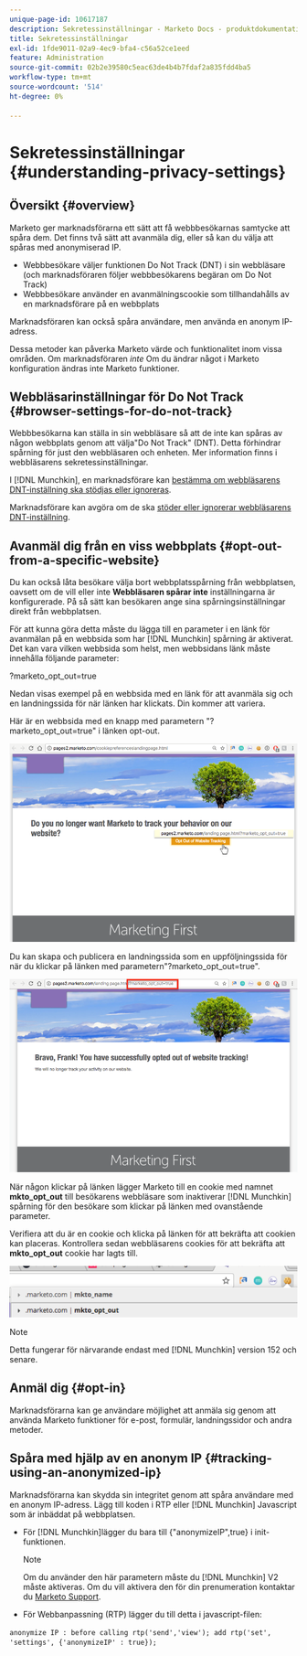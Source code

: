 ```yaml
---
unique-page-id: 10617187
description: Sekretessinställningar - Marketo Docs - produktdokumentation
title: Sekretessinställningar
exl-id: 1fde9011-02a9-4ec9-bfa4-c56a52ce1eed
feature: Administration
source-git-commit: 02b2e39580c5eac63de4b4b7fdaf2a835fdd4ba5
workflow-type: tm+mt
source-wordcount: '514'
ht-degree: 0%

---
```


# Sekretessinställningar {#understanding-privacy-settings}

## Översikt {#overview}

Marketo ger marknadsförarna ett sätt att få webbbesökarnas samtycke att spåra dem. Det finns två sätt att avanmäla dig, eller så kan du välja att spåras med anonymiserad IP.

* Webbbesökare väljer funktionen Do Not Track (DNT) i sin webbläsare (och marknadsföraren följer webbbesökarens begäran om Do Not Track)
* Webbbesökare använder en avanmälningscookie som tillhandahålls av en marknadsförare på en webbplats

Marknadsföraren kan också spåra användare, men använda en anonym IP-adress.

Dessa metoder kan påverka Marketo värde och funktionalitet inom vissa områden. Om marknadsföraren _inte_ Om du ändrar något i Marketo konfiguration ändras inte Marketo funktioner.

## Webbläsarinställningar för Do Not Track {#browser-settings-for-do-not-track}

Webbbesökarna kan ställa in sin webbläsare så att de inte kan spåras av någon webbplats genom att välja&quot;Do Not Track&quot; (DNT). Detta förhindrar spårning för just den webbläsaren och enheten. Mer information finns i webbläsarens sekretessinställningar.

I [!DNL Munchkin], en marknadsförare kan [bestämma om webbläsarens DNT-inställning ska stödjas eller ignoreras](/help/marketo/product-docs/administration/settings/edit-do-not-track-browser-support-settings.md).

Marknadsförare kan avgöra om de ska [stöder eller ignorerar webbläsarens DNT-inställning](/help/marketo/product-docs/web-personalization/getting-started/setting-web-personalization-to-do-not-track.md).

## Avanmäl dig från en viss webbplats {#opt-out-from-a-specific-website}

Du kan också låta besökare välja bort webbplatsspårning från webbplatsen, oavsett om de vill eller inte **Webbläsaren spårar inte** inställningarna är konfigurerade. På så sätt kan besökaren ange sina spårningsinställningar direkt från webbplatsen.

För att kunna göra detta måste du lägga till en parameter i en länk för avanmälan på en webbsida som har [!DNL Munchkin] spårning är aktiverat. Det kan vara vilken webbsida som helst, men webbsidans länk måste innehålla följande parameter:

?marketo_opt_out=true

Nedan visas exempel på en webbsida med en länk för att avanmäla sig och en landningssida för när länken har klickats. Din kommer att variera.

Här är en webbsida med en knapp med parametern &quot;?marketo_opt_out=true&quot; i länken opt-out.

![](assets/understanding-privacy-settings-1.png)

Du kan skapa och publicera en landningssida som en uppföljningssida för när du klickar på länken med parametern&quot;?marketo_opt_out=true&quot;.

![](assets/understanding-privacy-settings-2.png)

När någon klickar på länken lägger Marketo till en cookie med namnet **mkto_opt_out** till besökarens webbläsare som inaktiverar [!DNL Munchkin] spårning för den besökare som klickar på länken med ovanstående parameter.

Verifiera att du är en cookie och klicka på länken för att bekräfta att cookien kan placeras. Kontrollera sedan webbläsarens cookies för att bekräfta att **mkto_opt_out** cookie har lagts till.

![](assets/understanding-privacy-settings-3.png)

>[!NOTE]
>
>Detta fungerar för närvarande endast med [!DNL Munchkin] version 152 och senare.

## Anmäl dig {#opt-in}

Marknadsförarna kan ge användare möjlighet att anmäla sig genom att använda Marketo funktioner för e-post, formulär, landningssidor och andra metoder.

## Spåra med hjälp av en anonym IP {#tracking-using-an-anonymized-ip}

Marknadsförarna kan skydda sin integritet genom att spåra användare med en anonym IP-adress. Lägg till koden i RTP eller [!DNL Munchkin] Javascript som är inbäddat på webbplatsen.

* För [!DNL Munchkin]lägger du bara till {&quot;anonymizeIP&quot;,true} i init-funktionen.

  >[!NOTE]
  >
  >Om du använder den här parametern måste du [!DNL Munchkin] V2 måste aktiveras. Om du vill aktivera den för din prenumeration kontaktar du [Marketo Support](https://nation.marketo.com/community/support_solutions).

* För Webbanpassning (RTP) lägger du till detta i javascript-filen:

`anonymize IP : before calling rtp('send','view'); add rtp('set', 'settings', {'anonymizeIP' : true});`
